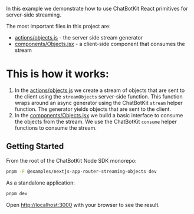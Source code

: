 In this example we demonstrate how to use ChatBotKit React primitives for server-side streaming.

The most important files in this project are:

- [actions/objects.js](actions/object.js) - the server side stream generator
- [components/Objects.jsx](components/Objects.jsx) - a client-side component that consumes the stream

# This is how it works:

1. In the [actions/objects.js](actions/objects.js) we create a stream of objects that are sent to the client using the `streamObjects` server-side function. This function wraps around an async generator using the ChatBotKit `stream` helper function. The generator yields objects that are sent to the client.
2. In the [components/Objects.jsx](components/Objects.jsx) we build a basic interface to consume the objects from the stream. We use the ChatBotKit `consume` helper functions to consume the stream.

## Getting Started

From the root of the ChatBotKit Node SDK monorepo:

```bash
pnpm -F @examples/nextjs-app-router-streaming-objects dev
```

As a standalone application:

```bash
pnpm dev
```

Open [http://localhost:3000](http://localhost:3000) with your browser to see the result.
